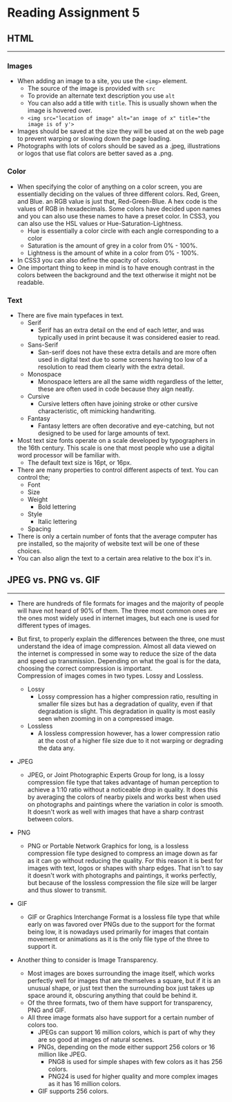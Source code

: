 # Reading Assignment 5

## HTML

---

### Images

- When adding an image to a site, you use the `<img>` element.
  - The source of the image is provided with `src`
  - To provide an alternate text description you use `alt`
  - You can also add a title with `title`. This is usually shown when the image is hovered over.
  - `<img src="location of image" alt="an image of x" title="the image is of y'>`
- Images should be saved at the size they will be used at on the web page to prevent warping or slowing down the page loading.
- Photographs with lots of colors should be saved as a .jpeg, illustrations or logos that use flat colors are better saved as a .png.

### Color

- When specifying the color of anything on a color screen, you are essentially deciding on the values of three different colors. Red, Green, and Blue. an RGB value is just that, Red-Green-Blue. A hex code is the values of RGB in hexadecimals. Some colors have decided upon names and you can also use these names to have a preset color. In CSS3, you can also use the HSL values or Hue-Saturation-Lightness.
  - Hue is essentially a color circle with each angle corresponding to a color
  - Saturation is the amount of grey in a color from 0% - 100%.
  - Lightness is the amount of white in a color from 0% - 100%.
- In CSS3 you can also define the opacity of colors.
- One important thing to keep in mind is to have enough contrast in the colors between the background and the text otherwise it might not be readable.

### Text

- There are five main typefaces in text.
  - Serif
    - Serif has an extra detail on the end of each letter, and was typically used in print because it was considered easier to read.
  - Sans-Serif
    - San-serif does not have these extra details and are more often used in digital text due to some screens having too low of a resolution to read them clearly with the extra detail.
  - Monospace
    - Monospace letters are all the same width regardless of the letter, these are often used in code because they algn neatly.
  - Cursive
    - Cursive letters often have joining stroke or other cursive characteristic, oft mimicking handwriting.
  - Fantasy
    - Fantasy letters are often decorative and eye-catching, but not designed to be used for large amounts of text.
- Most text size fonts operate on a scale developed by typographers in the 16th century. This scale is one that most people who use a digital word processor will be familiar with.
  - The default text size is 16pt, or 16px.
- There are many properties to control different aspects of text. You can control the;
  - Font
  - Size
  - Weight
    - Bold lettering
  - Style
    - Italic lettering
  - Spacing
- There is only a certain number of fonts that the average computer has pre installed, so the majority of website text will be one of these choices.
- You can also align the text to a certain area relative to the box it's in.

## JPEG vs. PNG vs. GIF

---

- There are hundreds of file formats for images and the majority of people will have not heard of 90% of them. The three most common ones are the ones most widely used in internet images, but each one is used for different types of images.

- But first, to properly explain the differences between the three, one must understand the idea of image compression. Almost all data viewed on the internet is compressed in some way to reduce the size of the data and speed up transmission. Depending on what the goal is for the data, choosing the correct compression is important.<br> Compression of images comes in two types. Lossy and Lossless.
  - Lossy
    - Lossy compression has a higher compression ratio, resulting in smaller file sizes but has a degradation of quality, even if that degradation is slight. This degradation in quality is most easily seen when zooming in on a compressed image.
  - Lossless
    - A lossless compression however, has a lower compression ratio at the cost of a higher file size due to it not warping or degrading the data any.
- JPEG
  - JPEG, or Joint Photographic Experts Group for long, is a lossy compression file type that takes advantage of human perception to achieve a 1:10 ratio without a noticeable drop in quality. It does this by averaging the colors of nearby pixels and works best when used on photographs and paintings where the variation in color is smooth. It doesn't work as well with images that have a sharp contrast between colors.
- PNG
  - PNG or Portable Network Graphics for long, is a lossless compression file type designed to compress an image down as far as it can go without reducing the quality. For this reason it is best for images with text, logos or shapes with sharp edges. That isn't to say it doesn't work with photographs and paintings, it works perfectly, but because of the lossless compression the file size will be larger and thus slower to transmit.
- GIF
  - GIF or Graphics Interchange Format is a lossless file type that while early on was favored over PNGs due to the support for the format being low, it is nowadays used primarily for images that contain movement or animations as it is the only file type of the three to support it.
- Another thing to consider is Image Transparency.
  - Most images are boxes surrounding the image itself, which works perfectly well for images that are themselves a square, but if it is an unusual shape, or just text then the surrounding box just takes up space around it, obscuring anything that could be behind it.
  - Of the three formats, two of them have support for transparency, PNG and GIF.
  - All three image formats also have support for a certain number of colors too.
    - JPEGs can support 16 million colors, which is part of why they are so good at images of natural scenes.
    - PNGs, depending on the mode either support 256 colors or 16 million like JPEG.
      - PNG8 is used for simple shapes with few colors as it has 256 colors.
      - PNG24 is used for higher quality and more complex images as it has 16 million colors.
    - GIF supports 256 colors.
